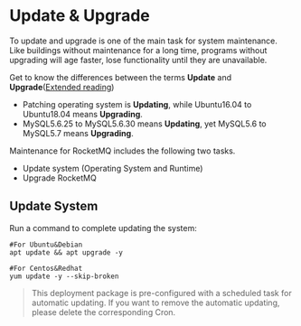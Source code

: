 # Update & Upgrade

To update and upgrade is one of the main task for system maintenance. Like buildings without maintenance for a long time, programs without upgrading will age faster, lose functionality until they are unavailable.

Get to know the differences between the terms **Update** and **Upgrade**([Extended reading](https://support.websoft9.com/docs/faq/tech-upgrade.html#update-vs-upgrade))
- Patching operating system is **Updating**, while Ubuntu16.04 to Ubuntu18.04 means **Upgrading**.
- MySQL5.6.25 to MySQL5.6.30 means **Updating**, yet MySQL5.6 to MySQL5.7 means **Upgrading**.

Maintenance for RocketMQ includes the following two tasks.

- Update system (Operating System and Runtime) 
- Upgrade RocketMQ

## Update System 

Run a command to complete updating the system:

``` shell
#For Ubuntu&Debian
apt update && apt upgrade -y

#For Centos&Redhat
yum update -y --skip-broken
```
> This deployment package is pre-configured with a scheduled task for automatic updating. If you want to remove the automatic updating, please delete the corresponding Cron.
